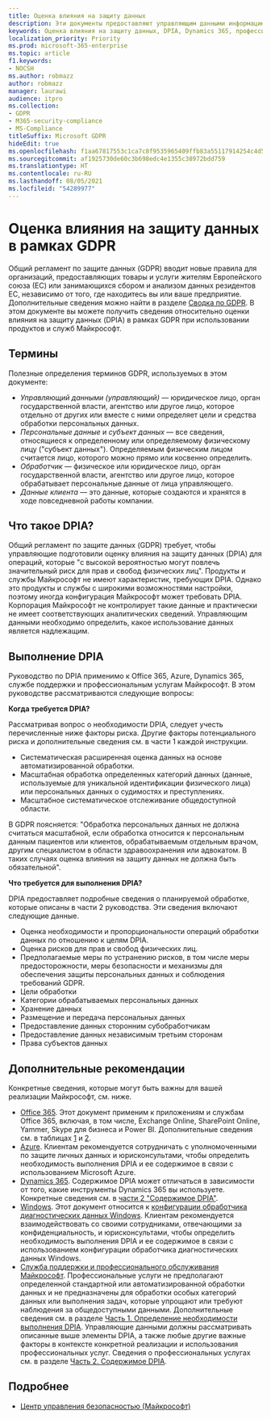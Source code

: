```yaml
---
title: Оценка влияния на защиту данных
description: Эти документы предоставляют управляющим данными информацию. которая поможет им определить, требуется ли оценка DPIA, и если да, то какие сведения необходимо в нее включить.
keywords: Оценка влияния на защиту данных, DPIA, Dynamics 365, профессиональные службы Майкрософт, Microsoft 365, документация по Microsoft 365, GDPR
localization_priority: Priority
ms.prod: microsoft-365-enterprise
ms.topic: article
f1.keywords:
- NOCSH
ms.author: robmazz
author: robmazz
manager: laurawi
audience: itpro
ms.collection:
- GDPR
- M365-security-compliance
- MS-Compliance
titleSuffix: Microsoft GDPR
hideEdit: true
ms.openlocfilehash: f1aa67817553c1ca7c8f9535965409ffb83a55117914254c4d58eec50eb38eba
ms.sourcegitcommit: af1925730de60c3b698edc4e1355c38972bdd759
ms.translationtype: HT
ms.contentlocale: ru-RU
ms.lasthandoff: 08/05/2021
ms.locfileid: "54289977"
---
```

# <a name="data-protection-impact-assessment-for-the-gdpr"></a>Оценка влияния на защиту данных в рамках GDPR

Общий регламент по защите данных (GDPR) вводит новые правила для организаций, предоставляющих товары и услуги жителям Европейского союза (ЕС) или занимающихся сбором и анализом данных резидентов ЕС, независимо от того, где находитесь вы или ваше предприятие. Дополнительные сведения можно найти в разделе [Сводка по GDPR](gdpr.md). В этом документе вы можете получить сведения относительно оценки влияния на защиту данных (DPIA) в рамках GDPR при использовании продуктов и служб Майкрософт.

## <a name="terminology"></a>Термины

Полезные определения терминов GDPR, используемых в этом документе:

- *Управляющий данными (управляющий)* — юридическое лицо, орган государственной власти, агентство или другое лицо, которое отдельно от других или вместе с ними определяет цели и средства обработки персональных данных.  
- *Персональные данные* и *субъект данных* — все сведения, относящиеся к определенному или определяемому физическому лицу ("субъект данных"). Определяемым физическим лицом считается лицо, которого можно прямо или косвенно определить.  
- *Обработчик* — физическое или юридическое лицо, орган государственной власти, агентство или другое лицо, которое обрабатывает персональные данные от лица управляющего.  
- *Данные клиента* — это данные, которые создаются и хранятся в ходе повседневной работы компании.

## <a name="what-is-a-dpia"></a>Что такое DPIA?

Общий регламент по защите данных (GDPR) требует, чтобы управляющие подготовили оценку влияния на защиту данных (DPIA) для операций, которые "с высокой вероятностью могут повлечь значительный риск для прав и свобод физических лиц". Продукты и службы Майкрософт не имеют характеристик, требующих DPIA. Однако это продукты и службы с широкими возможностями настройки, поэтому иногда конфигурация Майкрософт может требовать DPIA. Корпорация Майкрософт не контролирует такие данные и практически не имеет соответствующих аналитических сведений. Управляющим данными необходимо определить, какое использование данных является надлежащим.

## <a name="dpia-in-action"></a>Выполнение DPIA

Руководство по DPIA применимо к Office 365, Azure, Dynamics 365, службе поддержки и профессиональным услугам Майкрософт. В этом руководстве рассматриваются следующие вопросы:

**Когда требуется DPIA?**

Рассматривая вопрос о необходимости DPIA, следует учесть перечисленные ниже факторы риска. Другие факторы потенциального риска и дополнительные сведения см. в части 1 каждой инструкции.  

- Систематическая расширенная оценка данных на основе автоматизированной обработки.  
- Масштабная обработка определенных категорий данных (данные, используемые для уникальной идентификации физического лица) или персональных данных о судимостях и преступлениях.
- Масштабное систематическое отслеживание общедоступной области.

В GDPR поясняется: "Обработка персональных данных не должна считаться масштабной, если обработка относится к персональным данным пациентов или клиентов, обрабатываемым отдельным врачом, другим специалистом в области здравоохранения или адвокатом. В таких случаях оценка влияния на защиту данных не должна быть обязательной".

**Что требуется для выполнения DPIA?**

DPIA предоставляет подробные сведения о планируемой обработке, которые описаны в части 2 руководства. Эти сведения включают следующие данные.

- Оценка необходимости и пропорциональности операций обработки данных по отношению к целям DPIA.  
- Оценка рисков для прав и свобод физических лиц.
- Предполагаемые меры по устранению рисков, в том числе меры предосторожности, меры безопасности и механизмы для обеспечения защиты персональных данных и соблюдения требований GDPR.
- Цели обработки  
- Категории обрабатываемых персональных данных  
- Хранение данных  
- Размещение и передача персональных данных  
- Предоставление данных сторонним субобработчикам  
- Предоставление данных независимым третьим сторонам  
- Права субъектов данных

## <a name="additional-considerations"></a>Дополнительные рекомендации

Конкретные сведения, которые могут быть важны для вашей реализации Майкрософт, см. ниже.

- [Office 365](gdpr-dpia-office365.md). Этот документ применим к приложениям и службам Office 365, включая, в том числе, Exchange Online, SharePoint Online, Yammer, Skype для бизнеса и Power BI. Дополнительные сведения см. в таблицах [1](/microsoft-365/compliance/gdpr-dpia-office365#part-1--determining-whether-a-dpia-is-needed) и [2](/microsoft-365/compliance/gdpr-dpia-office365#part-2--contents-of-a-dpia).  
- [Azure](gdpr-dpia-azure.md). Клиентам рекомендуется сотрудничать с уполномоченными по защите личных данных и юрисконсультами, чтобы определить необходимость выполнения DPIA и ее содержимое в связи с использованием Microsoft Azure.  
- [Dynamics 365](gdpr-dpia-dynamics.md). Содержимое DPIA может отличаться в зависимости от того, какие инструменты Dynamics 365 вы используете. Конкретные сведения см. в [части 2 "Содержимое DPIA"](/microsoft-365/compliance/gdpr-dpia-dynamics#part-2--contents-of-a-dpia).
- [Windows](/compliance/regulatory/gdpr-dpia-windows). Этот документ относится к [конфигурации обработчика диагностических данных Windows](/windows/privacy/configure-windows-diagnostic-data-in-your-organization). Клиентам рекомендуется взаимодействовать со своими сотрудниками, отвечающими за конфиденциальность, и юрисконсультами, чтобы определить необходимость выполнения DPIA и ее содержимое в связи с использованием конфигурации обработчика диагностических данных Windows.
- [Служба поддержки и профессионального обслуживания Майкрософт](gdpr-dpia-prof-services.md). Профессиональные услуги не предполагают определенной стандартной или автоматизированной обработки данных и не предназначены для обработки особых категорий данных или выполнения задач, которые упрощают или требуют наблюдения за общедоступными данными. Дополнительные сведения см. в разделе [Часть 1. Определение необходимости выполнения DPIA](/microsoft-365/compliance/gdpr-dpia-prof-services#part-1--determining-whether-a-dpia-is-needed). Управляющие данными должны рассматривать описанные выше элементы DPIA, а также любые другие важные факторы в контексте конкретной реализации и использования профессиональных услуг. Сведения о профессиональных услугах см. в разделе [Часть 2. Содержимое DPIA](/microsoft-365/compliance/gdpr-dpia-prof-services#part-2--contents-of-a-dpia).

## <a name="learn-more"></a>Подробнее

- [Центр управления безопасностью (Майкрософт)](https://www.microsoft.com/trust-center/privacy/gdpr-overview)
